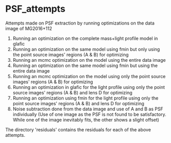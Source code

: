 # PSF_attempts
Attempts made on PSF extraction by running optimizations on the data image of MG2016+112

1. Running an optimization on the complete mass+light profile model in glafic
2. Running an optimization on the same model using fmin but only using the point source images' regions (A & B) for optimizing
3. Running an mcmc optimization on the model using the entire data image
4. Running an optimization on the same model using fmin but using the entire data image
5. Running an mcmc optimization on the model using only the point source images' regions (A & B) for optimizing
6. Running an optimization in glafic for the light profile using only the point source images' regions (A & B) and lens D for optimizing
7. Running an optimization using fmin for the light profile using only the point source images' regions (A & B) and lens D for optimizing
8. Noise subtraction done from the data image and use of A and B as PSF individually (Use of one image as the PSF is not found to be satisfactory. While one of the image inevitably fits, the other shows a slight offset)

The directory 'residuals' contains the residuals for each of the above attempts. 
